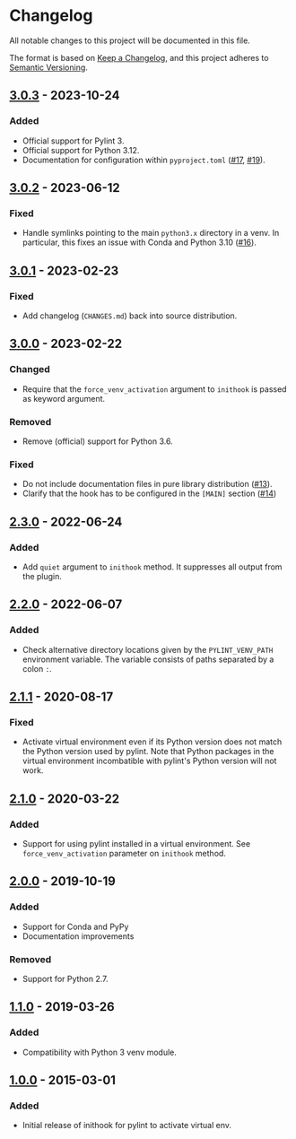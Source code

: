 # Changelog

All notable changes to this project will be documented in this file.

The format is based on [Keep a Changelog](https://keepachangelog.com/en/1.0.0/),
and this project adheres to [Semantic Versioning](https://semver.org/spec/v2.0.0.html).

## [3.0.3] - 2023-10-24

### Added

- Official support for Pylint 3.
- Official support for Python 3.12.
- Documentation for configuration within `pyproject.toml`
  ([#17](https://github.com/jgosmann/pylint-venv/issues/17),
  [#19](https://github.com/jgosmann/pylint-venv/pull/19)).


## [3.0.2] - 2023-06-12

### Fixed

- Handle symlinks pointing to the main `python3.x` directory in a venv.
  In particular, this fixes an issue with Conda and Python 3.10
  ([#16](https://github.com/jgosmann/pylint-venv/pull/16)).


## [3.0.1] - 2023-02-23

### Fixed

- Add changelog (`CHANGES.md`) back into source distribution.


## [3.0.0] - 2023-02-22

### Changed

- Require that the `force_venv_activation` argument to `inithook` is passed
  as keyword argument.
  
### Removed

- Remove (official) support for Python 3.6.

### Fixed

- Do not include documentation files in pure library distribution
  ([#13](https://github.com/jgosmann/pylint-venv/pull/13)).
- Clarify that the hook has to be configured in the `[MAIN]` section
  ([#14](https://github.com/jgosmann/pylint-venv/pull/14))


## [2.3.0] - 2022-06-24

### Added

- Add `quiet` argument to `inithook` method. It suppresses all output from the
  plugin.

## [2.2.0] - 2022-06-07

### Added

- Check alternative directory locations given by the `PYLINT_VENV_PATH`
  environment variable. The variable consists of paths separated by a
  colon `:`.

## [2.1.1] - 2020-08-17

### Fixed

- Activate virtual environment even if its Python version does not match the
  Python version used by pylint. Note that Python packages in the virtual
  environment incombatible with pylint's Python version will not work.

## [2.1.0] - 2020-03-22

### Added

- Support for using pylint installed in a virtual environment.
  See `force_venv_activation` parameter on `inithook` method.

## [2.0.0] - 2019-10-19

### Added

- Support for Conda and PyPy
- Documentation improvements

### Removed

- Support for Python 2.7.

## [1.1.0] - 2019-03-26

### Added

- Compatibility with Python 3 venv module.

## [1.0.0] - 2015-03-01

### Added

- Initial release of inithook for pylint to activate virtual env.

[unreleased]: https://github.com/jgosmann/pylint-venv/compare/v3.0.3...HEAD
[3.0.3]: https://github.com/jgosmann/pylint-venv/compare/v3.0.2...v3.0.3
[3.0.2]: https://github.com/jgosmann/pylint-venv/compare/v3.0.1...v3.0.2
[3.0.1]: https://github.com/jgosmann/pylint-venv/compare/v3.0.0...v3.0.1
[3.0.0]: https://github.com/jgosmann/pylint-venv/compare/v2.3.0...v3.0.0
[2.3.0]: https://github.com/jgosmann/pylint-venv/compare/v2.2.0...v2.3.0
[2.2.0]: https://github.com/jgosmann/pylint-venv/compare/v2.1.0...v2.2.0
[2.1.1]: https://github.com/jgosmann/pylint-venv/compare/v2.1.0...v2.1.1
[2.1.0]: https://github.com/jgosmann/pylint-venv/compare/v2.0.0...v2.1.0
[2.0.0]: https://github.com/jgosmann/pylint-venv/compare/v1.1.0...v2.0.0
[1.1.0]: https://github.com/jgosmann/pylint-venv/compare/v1.0.0...v1.1.0
[1.0.0]: https://github.com/jgosmann/pylint-venv/releases/tag/v1.0.0
